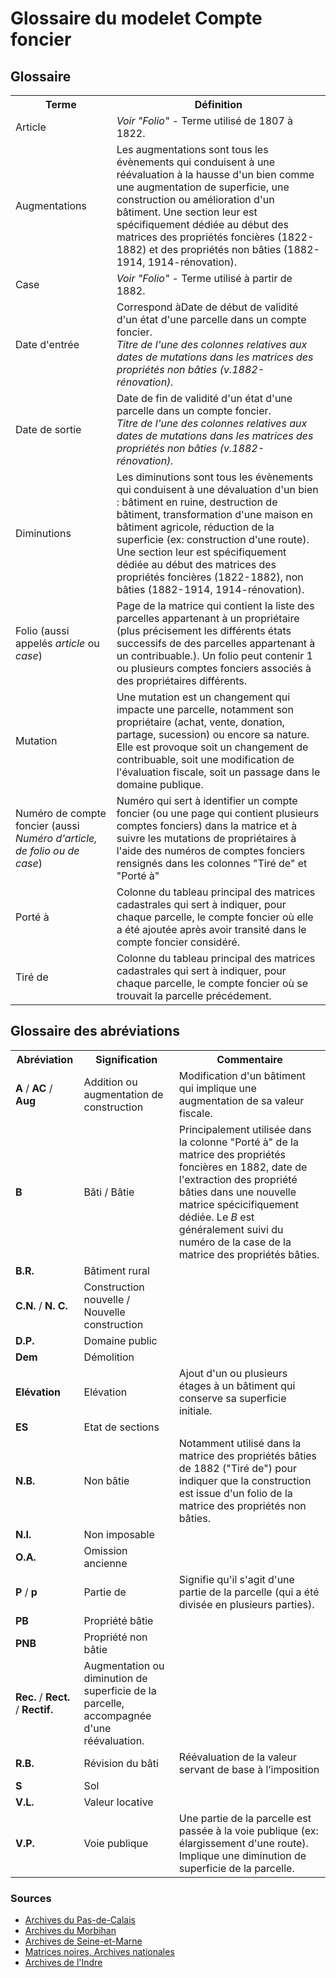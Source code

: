 # Glossaire du modelet Compte foncier

## Glossaire
<table>
  <tr>
    <th>Terme</th>
    <th>Définition</th>
  </tr>
  <tr>
    <td>Article</td>
    <td><i>Voir "Folio"</i> - Terme utilisé de 1807 à 1822.</td>
  </tr>
  <tr>
    <td>Augmentations</td>
    <td>Les augmentations sont tous les évènements qui conduisent à une réévaluation à la hausse d'un bien comme une augmentation de superficie, une construction ou amélioration d'un bâtiment. Une section leur est spécifiquement dédiée au début des matrices des propriétés foncières (1822-1882) et des propriétés non bâties (1882-1914, 1914-rénovation).</td>
  </tr>
  <tr>
    <td>Case</td>
    <td><i>Voir "Folio"</i> - Terme utilisé à partir de 1882.</td>
  </tr>
  <tr>
    <td>Date d'entrée</td>
    <td>Correspond àDate de début de validité d'un état d'une parcelle dans un compte foncier.</br><i>Titre de l'une des colonnes relatives aux dates de mutations dans les matrices des propriétés non bâties (v.1882-rénovation).</i></td>
  </tr>
  <tr>
    <td>Date de sortie</td>
    <td>Date de fin de validité d'un état d'une parcelle dans un compte foncier.</br><i>Titre de l'une des colonnes relatives aux dates de mutations dans les matrices des propriétés non bâties (v.1882-rénovation).</i></td>
  </tr>
  <tr>
    <td>Diminutions</td>
    <td>Les diminutions sont tous les évènements qui conduisent à une dévaluation d'un bien : bâtiment en ruine, destruction de bâtiment, transformation d'une maison en bâtiment agricole, réduction de la superficie (ex: construction d'une route). Une section leur est spécifiquement dédiée au début des matrices des propriétés foncières (1822-1882), non bâties (1882-1914, 1914-rénovation).</td>
  </tr>
  <tr>
    <td>Folio (aussi appelés <i>article</i> ou <i>case</i>)</td>
    <td>Page de la matrice qui contient la liste des parcelles appartenant à un propriétaire (plus précisement les différents états successifs de des parcelles appartenant à un contribuable.). Un folio peut contenir 1 ou plusieurs comptes fonciers associés à des propriétaires différents.</td>
  </tr>
  <tr>
    <td>Mutation</td>
    <td>Une mutation est un changement qui impacte une parcelle, notamment son propriétaire (achat, vente, donation, partage, sucession) ou encore sa nature. Elle est provoque soit un changement de contribuable, soit une modification de l'évaluation fiscale, soit un passage dans le domaine publique.</td>
  </tr>
  <tr>
    <td>Numéro de compte foncier (aussi <i>Numéro d'article, de folio ou de case</i>)</td>
    <td>Numéro qui sert à identifier un compte foncier (ou une page qui contient plusieurs comptes fonciers) dans la matrice et à suivre les mutations de propriétaires à l'aide des numéros de comptes fonciers rensignés dans les colonnes "Tiré de" et "Porté à"</td>
  </tr>
  <tr>
    <td>Porté à</td>
    <td>Colonne du tableau principal des matrices cadastrales qui sert à indiquer, pour chaque parcelle, le compte foncier où elle a été ajoutée après avoir transité dans le compte foncier considéré.</td>
  </tr>
  <tr>
    <td>Tiré de</td>
    <td>Colonne du tableau principal des matrices cadastrales qui sert à indiquer, pour chaque parcelle, le compte foncier où se trouvait la parcelle précédement.</td>
  </tr>
</table>

## Glossaire des abréviations

<table>
  <tr>
    <th>Abréviation</th>
    <th>Signification</th>
    <th>Commentaire</th>
  </tr>
  <tr>
    <td><b>A</b> / <b>AC</b> / <b>Aug</b></td>
    <td>Addition ou augmentation de construction</td>
    <td>Modification d'un bâtiment qui implique une augmentation de sa valeur fiscale.</td>
  </tr>
  <tr>
    <td><b>B</b></td>
    <td>Bâti / Bâtie</td>
    <td>Principalement utilisée dans la colonne "Porté à" de la matrice des propriétés foncières en 1882, date de l'extraction des propriété bâties dans une nouvelle matrice spécicifiquement dédiée. Le <i>B</i> est généralement suivi du numéro de la case de la matrice des propriétés bâties.</td>
  </tr>
  <tr>
    <td><b>B.R.</b></td>
    <td>Bâtiment rural</td>
    <td></td>
  </tr>
  <tr>
    <td><b>C.N.</b> / <b>N. C.</b></td>
    <td>Construction nouvelle / Nouvelle construction</td>
    <td></td>
  </tr>
  <tr>
    <td><b>D.P.</b></td>
    <td>Domaine public</td>
    <td></td>
  </tr>
  <tr>
    <td><b>Dem</b></td>
    <td>Démolition</td>
    <td></td>
  </tr>
  <tr>
    <td><b>Elévation</b></td>
    <td>Elévation</td>
    <td>Ajout d'un ou plusieurs étages à un bâtiment qui conserve sa superficie initiale.</td>
  </tr>
  <tr>
    <td><b>ES</b></td>
    <td>Etat de sections</td>
    <td></td>
  </tr>
  <tr>
    <td><b>N.B.</b></td>
    <td>Non bâtie</td>
    <td>Notamment utilisé dans la matrice des propriétés bâties de 1882 ("Tiré de") pour indiquer que la construction est issue d'un folio de la matrice des propriétés non bâties.</td>
  </tr>
  <tr>
    <td><b>N.I.</b></td>
    <td>Non imposable</td>
    <td></td>
  </tr>
  <tr>
    <td><b>O.A.</b></td>
    <td>Omission ancienne</td>
    <td></td>
  </tr>
  <tr>
    <td><b>P</b> / <b>p</b></td>
    <td>Partie de</td>
    <td>Signifie qu'il s'agit d'une partie de la parcelle (qui a été divisée en plusieurs parties).</td>
  </tr>
  <tr>
    <td><b>PB</b></td>
    <td>Propriété bâtie</td>
    <td></td>
  </tr>
  <tr>
    <td><b>PNB</b></td>
    <td>Propriété non bâtie</td>
    <td></td>
  </tr>
  <tr>
    <td><b>Rec.</b> / <b>Rect.</b> / <b>Rectif.</b></td>
    <td>Augmentation ou diminution de superficie de la parcelle, accompagnée d'une réévaluation.</td>
    <td></td>
  </tr>
  <tr>
    <td><b>R.B.</b></td>
    <td>Révision du bâti</td>
    <td>Réévaluation de la valeur servant de base à l’imposition</td>
  </tr>
  <tr>
    <td><b>S</b></td>
    <td>Sol</td>
    <td></td>
  </tr>
  <tr>
    <td><b>V.L.</b></td>
    <td>Valeur locative</td>
    <td></td>
  </tr>
  <tr>
    <td><b>V.P.</b></td>
    <td>Voie publique</td>
    <td>Une partie de la parcelle est passée à la voie publique (ex: élargissement d'une route). Implique une diminution de superficie de la parcelle.</td>
  </tr>
</table>

### Sources
* [Archives du Pas-de-Calais](https://www.archivespasdecalais.fr/Chercher/Fonds-et-collections/Archives-modernes/Serie-P-Finances-cadastre-poste)
* [Archives du Morbihan](https://patrimoines-archives.morbihan.fr/fileadmin/Archives/Rechercher/Fiches_pratiques/Recherche_fonciere_cadastre.pdf)
* [Archives de Seine-et-Marne](https://archives.seine-et-marne.fr/fr/faire-une-recherche-dans-le-cadastre)
* [Matrices noires, Archives nationales](https://francearchives.gouv.fr/findingaid/5d08f8387e7ba7e323049b57c3ea01ccd76e4224)
* [Archives de l'Indre](https://www.archives36.fr/image/56063/19947?size=!800,800&region=full&format=pdf&download=1&crop=haut&realWidth=1240&realHeight=1754&force-inline)


